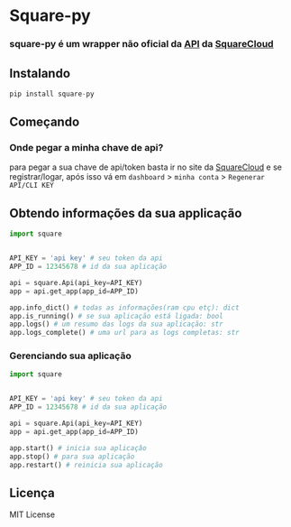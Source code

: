 [SquareCloud]: https://squarecloud.app
[API]: https://docs.squarecloud.app/api/introducao


# Square-py
### square-py é um wrapper não oficial da [API] da [SquareCloud]

## Instalando
````python
pip install square-py
````

## Começando
### Onde pegar a minha chave de api?
para pegar a sua chave de api/token basta ir no site da [SquareCloud] e se registrar/logar, após isso vá em `dashboard` > `minha conta` > `Regenerar API/CLI KEY`

## Obtendo informações da sua applicação
````python
import square


API_KEY = 'api key' # seu token da api
APP_ID = 12345678 # id da sua aplicação

api = square.Api(api_key=API_KEY)
app = api.get_app(app_id=APP_ID)

app.info_dict() # todas as informações(ram cpu etç): dict
app.is_running() # se sua aplicação está ligada: bool
app.logs() # um resumo das logs da sua aplicação: str
app.logs_complete() # uma url para as logs completas: str
````
### Gerenciando sua aplicação
````python
import square


API_KEY = 'api key' # seu token da api
APP_ID = 12345678 # id da sua aplicação

api = square.Api(api_key=API_KEY)
app = api.get_app(app_id=APP_ID)

app.start() # inicia sua aplicaçâo
app.stop() # para sua aplicação
app.restart() # reinicia sua aplicação
````

## Licença
MIT License

